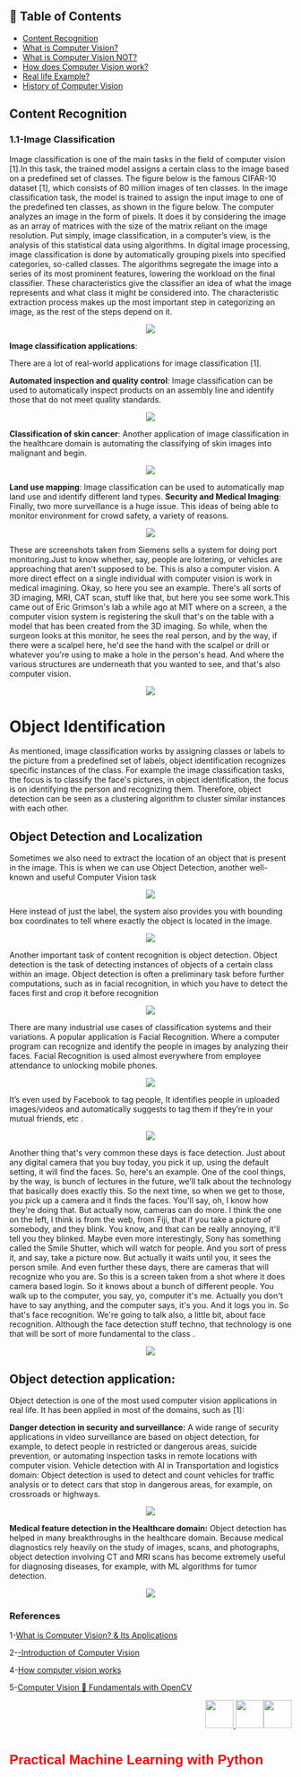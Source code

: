 


## 📑 Table of Contents  

- [Content Recognition](#Content-Recognition)  
- [What is Computer Vision?](#2--what-is-computer-vision)  
- [What is Computer Vision NOT?](#what-is-computer-vision-not)  
- [How does Computer Vision work?](#3-how-does-computer-vision-work)
- [Real life Example?](#Real-life-Example)   
- [History of Computer Vision](#history-of-computer-vision)  


## **Content Recognition** 
### **1.1-Image Classification** 

Image classification is one of the main tasks in the field of computer vision [1].In this task, the trained model assigns a certain class to the image based on a predefined set of classes. The figure below is the famous CIFAR-10 dataset [1], which consists of 80 million images of ten classes. In the image classification task, the model is trained to assign the input image to one of the predefined ten classes, as shown in the figure below.
The computer analyzes an image in the form of pixels. It does it by considering the image as an array of matrices with the size of the matrix reliant on the image resolution. Put simply, image classification, in a computer’s view, is the analysis of this statistical data using algorithms. In digital image processing, image classification is done by automatically grouping pixels into specified categories, so-called classes. The algorithms segregate the image into a series of its most prominent features, lowering the workload on the final classifier. These characteristics give the classifier an idea of what the image represents and what class it might be considered into. The characteristic extraction process makes up the most important step in categorizing an image, as the rest of the steps depend on it.

<p align="center">
<img src="https://github.com/dr-mushtaq/Computer-Vision/blob/main/%F0%9F%93%9AChapter%201-Introduction/1_r8S5tF_6naagKOnlIcGXoQ.png"></a>
</p>

**Image classification applications**:

There are a lot of real-world applications for image classification [1].

**Automated inspection and quality control**: Image classification can be used to automatically inspect products on an assembly line and identify those that do not meet quality standards.

<p align="center">
<img src="https://github.com/dr-mushtaq/Computer-Vision/blob/main/%F0%9F%93%9AChapter%201-Introduction/1_C_NE-EiDssUNEwFAeRAdMA.jpg"></a>
</p>

**Classification of skin cancer**: Another application of image classification in the healthcare domain is automating the classifying of skin images into malignant and begin.

<p align="center">
<img src="https://github.com/dr-mushtaq/Computer-Vision/blob/main/%F0%9F%93%9AChapter%201-Introduction/1_sw03jwLc830SfOYmYSP3Dw.png"></a>
</p>

**Land use mapping**: Image classification can be used to automatically map land use and identify different land types.
**Security and Medical Imaging**: Finally, two more surveillance is a huge issue. This ideas of being able to monitor environment for crowd safety, a variety of reasons.

<p align="center">
<img src="https://github.com/dr-mushtaq/Computer-Vision/blob/main/%F0%9F%93%9AChapter%201-Introduction/333.jpg"></a>
</p>

These are screenshots taken from Siemens sells a system for doing port monitoring.Just to know whether, say, people are loitering, or vehicles are approaching that aren't supposed to be. This is also a computer vision. A more direct effect on a single individual with computer vision is work in medical imagining. Okay, so here you see an example. There's all sorts of 3D imaging, MRI, CAT scan, stuff like that, but here you see some work.This came out of Eric Grimson's lab a while ago at MIT where on a screen, a the computer vision system is registering the skull that's on the table with a model that has been created from the 3D imaging. So while, when the surgeon looks at this monitor, he sees the real person, and by the way, if there were a scalpel here, he'd see the hand with the scalpel or drill or whatever you're using to make a hole in the person's head. And where the various structures are underneath that you wanted to see, and that's also computer vision.

<p align="center">
<img src="https://github.com/dr-mushtaq/Computer-Vision/blob/main/%F0%9F%93%9AChapter%201-Introduction/444.jpg"></a>
</p>



 # **Object Identification**
As mentioned, image classification works by assigning classes or labels to the picture from a predefined set of labels, object identification recognizes specific instances of the class. For example the image classification tasks, the focus is to classify the face's pictures, in object identification, the focus is on identifying the person and recognizing them. Therefore, object detection can be seen as a clustering algorithm to cluster similar instances with each other.

## **Object Detection and Localization** 

Sometimes we also need to extract the location of an object that is present in the image. This is when we can use Object Detection, another well-known and useful Computer Vision task 

<p align="center">
<img src="https://github.com/dr-mushtaq/Computer-Vision/blob/main/%F0%9F%93%9AChapter%201-Introduction/7.png"></a>
</p>
 
Here instead of just the label, the system also provides you with bounding box coordinates to tell where exactly the object is located in the image.
<p align="center">
<img src="https://github.com/dr-mushtaq/Computer-Vision/blob/main/%F0%9F%93%9AChapter%201-Introduction/8.png"></a>
</p>

Another important task of content recognition is object detection. Object detection is the task of detecting instances of objects of a certain class within an image. Object detection is often a preliminary task before further computations, such as in facial recognition, in which you have to detect the faces first and crop it before recognition 

<p align="center">
<img src="https://github.com/dr-mushtaq/Computer-Vision/blob/main/%F0%9F%93%9AChapter%201-Introduction/1_alePWgdMrQeS7-WBVd0MVA.png"></a>
</p>

There are many industrial use cases of classification systems and their variations. A popular application is Facial Recognition. Where a computer program can recognize and identify the people in images by analyzing their faces. Facial Recognition is used almost everywhere from employee attendance to unlocking mobile phones.

<p align="center">
<img src="https://github.com/dr-mushtaq/Computer-Vision/blob/main/%F0%9F%93%9AChapter%201-Introduction/3.png"></a>
</p>
It’s even used by Facebook to tag people, It identifies people in uploaded images/videos and automatically suggests to tag them if they’re in your mutual friends, etc .

<p align="center">
<img src="https://github.com/dr-mushtaq/Computer-Vision/blob/main/%F0%9F%93%9AChapter%201-Introduction/4.jpeg"></a>
</p>

Another thing that's very common these days is face detection. Just about any digital camera that you buy today, you pick it up, using the default setting, it will find the faces. So, here's an example. One of the cool things, by the way, is bunch of lectures in the future, we'll talk about the technology that basically does exactly this. So the next time, so when we get to those, you pick up a camera and it finds the faces. You'll say, oh, I know how they're doing that. But actually now, cameras can do more. I think the one on the left, I think is from the web, from Fiji, that if you take a picture of somebody, and they blink. You know, and that can be really annoying, it'll tell you they blinked. Maybe even more interestingly, Sony has something called the Smile Shutter, which will watch for people. And you sort of press it, and say, take a picture now. But actually it waits until you, it sees the person smile. And even further these days, there are cameras that will recognize who you are. So this is a screen taken from a shot where it does camera based login. So it knows about a bunch of different people. You walk up to the computer, you say, yo, computer it's me. Actually you don't have to say anything, and the computer says, it's you. And it logs you in. So that's face recognition. We're going to talk also, a little bit, about face recognition. Although the face detection stuff techno, that technology is one that will be sort of more fundamental to the class .
<p align="center">
<img src="https://github.com/dr-mushtaq/Computer-Vision/blob/main/%F0%9F%93%9AChapter%201-Introduction/5.png"></a>
</p>

## Object detection application:
Object detection is one of the most used computer vision applications in real life. It has been applied in most of the domains, such as [1]:

**Danger detection in security and surveillance:** A wide range of security applications in video surveillance are based on object detection, for example, to detect people in restricted or dangerous areas, suicide prevention, or automating inspection tasks in remote locations with computer vision.
Vehicle detection with AI in Transportation and logistics domain: Object detection is used to detect and count vehicles for traffic analysis or to detect cars that stop in dangerous areas, for example, on crossroads or highways.

<p align="center">
<img src="https://github.com/dr-mushtaq/Computer-Vision/blob/main/%F0%9F%93%9AChapter%201-Introduction/1_BMh9g-4gEwdrraoqdWjsIg.gif"></a>
</p>

**Medical feature detection in the Healthcare domain:**  Object detection has helped in many breakthroughs in the healthcare domain. Because medical diagnostics rely heavily on the study of images, scans, and photographs, object detection involving CT and MRI scans has become extremely useful for diagnosing diseases, for example, with ML algorithms for tumor detection.

<p align="center">
<img src="https://github.com/dr-mushtaq/Computer-Vision/blob/main/%F0%9F%93%9AChapter%201-Introduction/1_BMh9g-4gEwdrraoqdWjsIg.gif"></a>
</p>

### References

1-[What is Computer Vision? & Its Applications](https://medium.com/@draj0718/what-is-computer-vision-its-applications-826c0bbd772b)

2-[-Introduction of Computer Vision](https://auth.udacity.com/sign-in)

4-[How computer vision works](https://www.sas.com/en_us/insights/analytics/computer-vision.html#technical)

5-[Computer Vision 🤖 Fundamentals with OpenCV](https://medium.com/codex/computer-vision-fundamentals-with-opencv-9fc93b61e3e8)


<p align="right">
  <a target="_blank" href="https://coursesteach.com/mod/page/view.php?id=3962">
    <img height="50px" src="https://raw.githubusercontent.com/dipanjanS/practical-machine-learning-with-python/master/media/assets/home_page.png" />
  </a>
  <a target="_blank" href="https://coursesteach.com/course/view.php?id=6&amp;sectionid=30">
    <img height="50px" src="https://raw.githubusercontent.com/dipanjanS/practical-machine-learning-with-python/master/media/assets/contents_page.jpg" />
  </a>
  <img height="50px" src="https://raw.githubusercontent.com/dipanjanS/practical-machine-learning-with-python/master/media/assets/next_page.png" style="float: right;" />
</p>

# <span style="color: #ff0000;"><strong><span style="font-size: x-large;"><span style="font-family: arial, helvetica, sans-serif;">Practical Machine Learning with Python</span></span></strong></span>








































